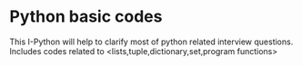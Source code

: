 # Python basic codes

This I-Python will help to clarify most of python related interview questions.
Includes codes related to <lists,tuple,dictionary,set,program functions>

